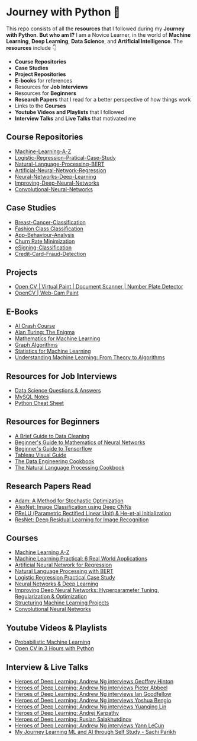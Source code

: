 # Journey with Python 🐍
This repo consists of all the **resources** that I followed during my **Journey with Python**. **But who am I?** I am a Novice Learner, in the world of **Machine Learning**, **Deep Learning**, **Data Science**, and **Artificial Intelligence**. The **resources** include 👇
- **Course Repositories**
- **Case Studies**
- **Project Repositories**
- **E-books** for references
- Resources for **Job Interviews**
- Resources for **Beginners**
- **Research Papers** that I read for a better perspective of how things work
- Links to the **Courses**
- **Youtube Videos and Playlists** that I followed
- **Interview Talks** and **Live Talks** that motivated me

## Course Repositories
- [Machine-Learning-A-Z](https://github.com/Elemento24/Machine-Learning-A-Z)
- [Logistic-Regression-Pratical-Case-Study](https://github.com/Elemento24/Logistic-Regression-Pratical-Case-Study)
- [Natural-Language-Processing-BERT](https://github.com/Elemento24/Natural-Language-Processing-BERT)
- [Artificial-Neural-Network-Regression](https://github.com/Elemento24/Artificial-Neural-Network-Regression)
- [Neural-Networks-Deep-Learning](https://github.com/Elemento24/Neural-Networks-Deep-Learning)
- [Improving-Deep-Neural-Networks](https://github.com/Elemento24/Improving-Deep-Neural-Networks)
- [Convolutional-Neural-Networks](https://github.com/Elemento24/Convolutional-Neural-Networks)

## Case Studies
- [Breast-Cancer-Classification](https://github.com/Elemento24/Breast-Cancer-Classification)
- [Fashion Class Classification](https://github.com/Elemento24/Fashion-Class-Classification)
- [App-Behaviour-Analysis](https://github.com/Elemento24/App-Behaviour-Analysis)
- [Churn Rate Minimization](https://github.com/Elemento24/Churn-Rate-Minimization)
- [eSigning-Classification](https://github.com/Elemento24/eSigning-Classification)
- [Credit-Card-Fraud-Detection](https://github.com/Elemento24/Credit-Card-Fraud-Detection)

## Projects
- [Open CV | Virtual Paint | Document Scanner | Number Plate Detector](https://github.com/Elemento24/OpenCV-Computer-Vision-Basics)
- [OpenCV | Web-Cam Paint](https://github.com/Elemento24/OpenCV-WebCam-Paint)

## E-Books
- [AI Crash Course](./eBooks/AI%20Crash%20Course.pdf)
- [Alan Turing: The Enigma](./eBooks/Alan%20Turing%20The%20Enigma.pdf)
- [Mathematics for Machine Learning](./eBooks/Mathematics%20for%20Machine%20Learning.pdf)
- [Graph Algorithms](./eBooks/Neo4j%20Graph%20Algorithms.pdf)
- [Statistics for Machine Learning](./eBooks/Statistics%20for%20Machine%20Learning.pdf)
- [Understanding Machine Learning: From Theory to Algorithms](eBooks/Understanding%20Machine%20Learning%20Theory%20Algorithms.pdf)

## Resources for Job Interviews
- [Data Science Questions & Answers](./Resources/Data%20Science%20QA.pdf)
- [MySQL Notes](./Resources/MySQL%20Notes.pdf)
- [Python Cheat Sheet](./Resources/Python%20Cheat%20Sheet.pdf)

## Resources for Beginners
- [A Brief Guide to Data Cleaning](Resources/A%20Brief%20Guide%20to%20Data%20Cleaning.pdf)
- [Beginner's Guide to Mathematics of Neural Networks](./Resources/Beginner's%20Guide%20to%20Mathematics%20of%20NN.pdf)
- [Beginner's Guide to Tensorflow](./Resources/Beginner's%20Guide%20to%20Tensorflow.pdf)
- [Tableau Visual Guide](Resources/Tableau%20Visual%20Guidebook.pdf)
- [The Data Engineering Cookbook](./Resources/The%20Data%20Engineering%20Cookbook.pdf)
- [The Natural Language Processing Cookbook](Resources/The%20NLP%20Cookbook.pdf)

## Research Papers Read
- [Adam: A Method for Stochastic Optimization](./Research%20Papers/Adam%20Stochastic%20Optimization.pdf)
- [AlexNet: Image Classification using Deep CNNs](Research%20Papers/AlexNet%20ImageNet%20Classification.pdf)
- [PReLU (Parametric Rectified Linear Unit) & He-et-al Initialization](./Research%20Papers/PReLU%20&%20He-et-al%20Initialization.pdf)
- [ResNet: Deep Residual Learning for Image Recognition](Research%20Papers/ResNet%20for%20Image%20Recognition.pdf)

## Courses 
- [Machine Learning A-Z](https://www.udemy.com/share/101WciCEIfcVxQRXw=/)
- [Machine Learning Practical: 6 Real World Applications](https://www.udemy.com/share/101XIsCEIfcVxQRXw=/)
- [Artificial Neural Network for Regression](https://www.udemy.com/share/102R9WCEIfcVxQRXw=/)
- [Natural Language Processing with BERT](https://www.udemy.com/share/102R7CCEIfcVxQRXw=/)
- [Logistic Regression Practical Case Study](https://www.udemy.com/share/102R7cCEIfcVxQRXw=/)
- [Neural Networks & Deep Learning](https://www.coursera.org/learn/neural-networks-deep-learning)
- [Improving Deep Neural Networks: Hyperparameter Tuning, Regularization & Optimization](https://www.coursera.org/learn/deep-neural-network)
- [Structuring Machine Learning Projects](https://www.coursera.org/learn/machine-learning-projects)
- [Convolutional Neural Networks](https://www.coursera.org/learn/convolutional-neural-networks)

## Youtube Videos & Playlists
- [Probabilistic Machine Learning](https://youtube.com/playlist?list=PL05umP7R6ij1tHaOFY96m5uX3J21a6yNd)
- [Open CV in 3 Hours with Python](https://youtu.be/WQeoO7MI0Bs)

## Interview & Live Talks
- [Heroes of Deep Learning: Andrew Ng interviews Geoffrey Hinton](https://youtu.be/-eyhCTvrEtE)
- [Heroes of Deep Learning: Andrew Ng interviews Pieter Abbeel](https://youtu.be/dmkPJpWCVcI)
- [Heroes of Deep Learning: Andrew Ng interviews Ian Goodfellow](https://youtu.be/pWAc9B2zJS4)
- [Heroes of Deep Learning: Andrew Ng interviews Yoshua Bengio](https://youtu.be/pnTLZQhFpaE)
- [Heroes of Deep Learning: Andrew Ng interviews Yuanqing Lin](https://youtu.be/dwFcodBz_2I)
- [Heroes of Deep Learning: Andrej Karpathy](https://youtu.be/xxu4IqwKw0w)
- [Heroes of Deep Learning: Ruslan Salakhutdinov](https://youtu.be/OT91E6_Qm1A)
- [Heroes of Deep Learning: Andrew Ng interviews Yann LeCun](https://youtu.be/Svb1c6AkRzE)
- [My Journey Learning ML and AI through Self Study - Sachi Parikh](https://youtu.be/iN7cAHpBA9s)


